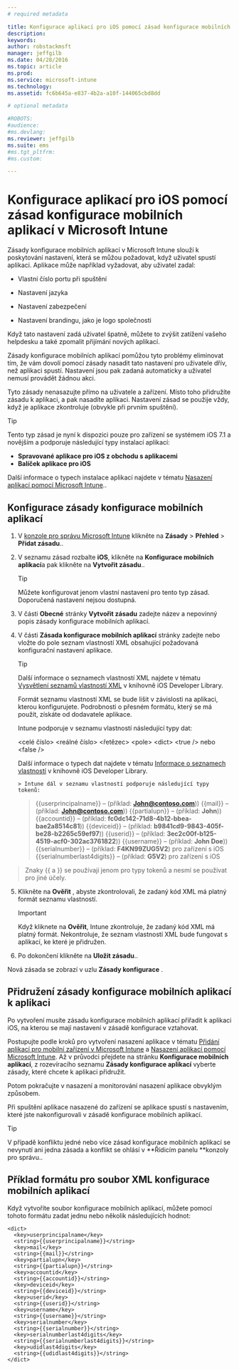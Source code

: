 ```yaml
---
# required metadata

title: Konfigurace aplikací pro iOS pomocí zásad konfigurace mobilních aplikací v Microsoft Intune | Microsoft Intune
description:
keywords:
author: robstackmsft
manager: jeffgilb
ms.date: 04/28/2016
ms.topic: article
ms.prod:
ms.service: microsoft-intune
ms.technology:
ms.assetid: fc6b645a-e837-4b2a-a10f-144065cbd8dd

# optional metadata

#ROBOTS:
#audience:
#ms.devlang:
ms.reviewer: jeffgilb
ms.suite: ems
#ms.tgt_pltfrm:
#ms.custom:

---
```


# Konfigurace aplikací pro iOS pomocí zásad konfigurace mobilních aplikací v Microsoft Intune
Zásady konfigurace mobilních aplikací v Microsoft Intune slouží k poskytování nastavení, která se můžou požadovat, když uživatel spustí aplikaci. Aplikace může například vyžadovat, aby uživatel zadal:

-   Vlastní číslo portu při spuštění

-   Nastavení jazyka

-   Nastavení zabezpečení

-   Nastavení brandingu, jako je logo společnosti

Když tato nastavení zadá uživatel špatně, můžete to zvýšit zatížení vašeho helpdesku a také zpomalit přijímání nových aplikací.

Zásady konfigurace mobilních aplikací pomůžou tyto problémy eliminovat tím, že vám dovolí pomocí zásady nasadit tato nastavení pro uživatele dřív, než aplikaci spustí. Nastavení jsou pak zadaná automaticky a uživatel nemusí provádět žádnou akci.

Tyto zásady nenasazujte přímo na uživatele a zařízení. Místo toho přidružíte zásadu k aplikaci, a pak nasadíte aplikaci. Nastavení zásad se použije vždy, když je aplikace zkontroluje (obvykle při prvním spuštění).

> [!TIP]
> Tento typ zásad je nyní k dispozici pouze pro zařízení se systémem iOS 7.1 a novějším a podporuje následující typy instalací aplikací:
> 
> -   **Spravované aplikace pro iOS z obchodu s aplikacemi**
> -   **Balíček aplikace pro iOS**
> 
> Další informace o typech instalace aplikací najdete v tématu [Nasazení aplikací pomocí Microsoft Intune](deploy-apps.md)..

## Konfigurace zásady konfigurace mobilních aplikací

1.  V [konzole pro správu Microsoft Intune](https://manage.microsoft.com) klikněte na **Zásady** &gt; **Přehled** &gt; **Přidat zásadu**..

2.  V seznamu zásad rozbalte **iOS**, klikněte na **Konfigurace mobilních aplikací**a pak klikněte na **Vytvořit zásadu**..

    > [!TIP]
    > Můžete konfigurovat jenom vlastní nastavení pro tento typ zásad. Doporučená nastavení nejsou dostupná.

3.  V části **Obecné** stránky **Vytvořit zásadu** zadejte název a nepovinný popis zásady konfigurace mobilních aplikací.

4.  V části **Zásada konfigurace mobilních aplikací** stránky zadejte nebo vložte do pole seznam vlastností XML obsahující požadovaná konfigurační nastavení aplikace.

    > [!TIP]
    > Další informace o seznamech vlastností XML najdete v tématu [Vysvětlení seznamů vlastností XML](https://developer.apple.com/library/ios/documentation/Cocoa/Conceptual/PropertyLists/UnderstandXMLPlist/UnderstandXMLPlist.html) v knihovně iOS Developer Library.
    > 
    > Formát seznamu vlastností XML se bude lišit v závislosti na aplikaci, kterou konfigurujete. Podrobnosti o přesném formátu, který se má použít, získáte od dodavatele aplikace.
    > 
    > Intune podporuje v seznamu vlastností následující typy dat:
    > 
    > &lt;celé číslo&gt;
    > &lt;reálné číslo&gt;
    > &lt;řetězec&gt;
    > &lt;pole&gt;
    > &lt;dict&gt;
    > &lt;true /&gt; nebo &lt;false /&gt;
    > 
    > Další informace o typech dat najdete v tématu [Informace o seznamech vlastností](https://developer.apple.com/library/ios/documentation/Cocoa/Conceptual/PropertyLists/AboutPropertyLists/AboutPropertyLists.html) v knihovně iOS Developer Library.
    >
        > Intune dál v seznamu vlastností podporuje následující typy tokenů:
    >    
    > \{\{userprincipalname\}\} – (příklad: **John@contoso.com**))
    > \{\{mail\}\} – (příklad: **John@contoso.com**))
    > \{\{partialupn\}\} – (příklad: **John**))
    > \{\{accountid\}\} – (příklad: **fc0dc142-71d8-4b12-bbea-bae2a8514c81**))
    > \{\{deviceid\}\} – (příklad: **b9841cd9-9843-405f-be28-b2265c59ef97**))
    > \{\{userid\}\} – (příklad: **3ec2c00f-b125-4519-acf0-302ac3761822**))
    > \{\{username\}\} – (příklad: **John Doe**))
    > \{\{serialnumber\}\} – (příklad: **F4KN99ZUG5V2**) pro zařízení s iOS
    > \{\{serialnumberlast4digits\}\} – (příklad: **G5V2**) pro zařízení s iOS
>
> Znaky \{\{ a \}\} se používají jenom pro typy tokenů a nesmí se používat pro jiné účely.




5.  Klikněte na **Ověřit** , abyste zkontrolovali, že zadaný kód XML má platný formát seznamu vlastností.

    > [!IMPORTANT]
    > Když kliknete na **Ověřit**, Intune zkontroluje, že zadaný kód XML má platný formát. Nekontroluje, že seznam vlastností XML bude fungovat s aplikací, ke které je přidružen.

6.  Po dokončení klikněte na **Uložit zásadu**..

Nová zásada se zobrazí v uzlu **Zásady konfigurace** .

## Přidružení zásady konfigurace mobilních aplikací k aplikaci
Po vytvoření musíte zásadu konfigurace mobilních aplikací přiřadit k aplikaci iOS, na kterou se mají nastavení v zásadě konfigurace vztahovat.

Postupujte podle kroků pro vytvoření nasazení aplikace v tématu [Přidání aplikací pro mobilní zařízení v Microsoft Intune](add-apps-for-mobile-devices-in-microsoft-intune.md) a [Nasazení aplikací pomocí Microsoft Intune](deploy-apps-in-microsoft-intune.md). Až v průvodci přejdete na stránku **Konfigurace mobilních aplikací**, z rozevíracího seznamu **Zásady konfigurace aplikací** vyberte zásady, které chcete k aplikaci přidružit.

Potom pokračujte v nasazení a monitorování nasazení aplikace obvyklým způsobem.

Při spuštění aplikace nasazené do zařízení se aplikace spustí s nastavením, které jste nakonfigurovali v zásadě konfigurace mobilních aplikací.

> [!TIP]
> V případě konfliktu jedné nebo více zásad konfigurace mobilních aplikací se nevynutí ani jedna zásada a konflikt se ohlásí v **Řídicím panelu **konzoly pro správu..

## Příklad formátu pro soubor XML konfigurace mobilních aplikací

Když vytvoříte soubor konfigurace mobilních aplikací, můžete pomocí tohoto formátu zadat jednu nebo několik následujících hodnot:

```
<dict>
  <key>userprincipalname</key>
  <string>{{userprincipalname}}</string>
  <key>mail</key>
  <string>{{mail}}</string>
  <key>partialupn</key>
  <string>{{partialupn}}</string>
  <key>accountid</key>
  <string>{{accountid}}</string>
  <key>deviceid</key>
  <string>{{deviceid}}</string>
  <key>userid</key>
  <string>{{userid}}</string>
  <key>username</key>
  <string>{{username}}</string>
  <key>serialnumber</key>
  <string>{{serialnumber}}</string>
  <key>serialnumberlast4digits</key>
  <string>{{serialnumberlast4digits}}</string>
  <key>udidlast4digits</key>
  <string>{{udidlast4digits}}</string>
</dict>

```




<!--HONumber=May16_HO1-->


